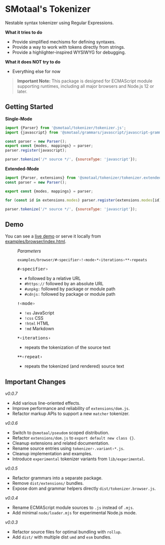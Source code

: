 # SMotaal's Tokenizer

Nestable syntax tokenizer using Regular Expressions.

**What it tries to do**

- Provide simplified mechisms for defining syntaxes.
- Provide a way to work with tokens directly from strings.
- Provide a highlighter-inspired WYSIWYG for debugging.

**What it does NOT try to do**

- Everything else for now

> **Important Note:** This package is designed for ECMAScript module supporting runtimes, including all major browsers and Node.js 12 or later.

## Getting Started

<figcaption><b>Single-Mode</b></figcaption>

```js
import {Parser} from '@smotaal/tokenizer/tokenizer.js';
import {javascript} from '@smotaal/grammars/javascript/javascript-grammar.js';

const parser = new Parser();
export const {modes, mappings} = parser;
parser.register(javascript);

parser.tokenize('/* source */', {sourceType: 'javascript'});
```

<figcaption><b>Extended-Mode</b></figcaption>

```js
import {Parser, extensions} from '@smotaal/tokenizer/tokenizer.extended.js';
const parser = new Parser();

export const {modes, mappings} = parser;

for (const id in extensions.modes) parser.register(extensions.modes[id]);

parser.tokenize('/* source */', {sourceType: 'javascript'});
```

## Demo

You can see a [live demo](https://www.smotaal.io/markup/markup) or serve it locally from [examples/browser/index.html](./examples/browser/index.html).

<figure>

<figcaption><i>Parameters</i></figcaption>

```url example
examples/browser/#‹specifier›!‹mode›*‹iterations›**‹repeats›
```

<b>`#`</b><samp>‹specifier›</samp>

- `#` followed by a relative URL
- `#https://` followed by an absolute URL
- `#unpkg:` followed by package or module path
- `#cdnjs:` followed by package or module path

<b>`!`</b><samp>‹mode›</samp>

- `!es` JavaScript
- `!css` CSS
- `!html` HTML
- `!md` Markdown

<b>`*`</b><samp>‹iterations›</samp>

- repeats the tokenization of the source text

<b>`**`</b><samp>‹repeat›</samp>

- repeats the tokenized (and rendered) source text

</figure>

## Important Changes

_v0.0.7_

- Add various line-oriented effects.
- Improve performance and reliability of `extensions/dom.js`.
- Refactor markup APIs to support a new `matcher` tokenizer.

_v0.0.6_

- Switch to `@smotaal/pseudom` scoped distribution.
- Refactor `extensions/dom.js` to `export default new class {}`.
- Cleanup extensions and related documentation.
- Rename source entries using `tokenizer‹.variant›*.js`.
- Cleanup implementation and examples.
- Introduce `experimental` tokenizer variants from `lib/experimental`.

_v0.0.5_

- Refactor grammars into a separate package.
- Remove `dist/extensions/` bundles.
- Expose dom and grammar helpers directly `dist/tokenizer.browser.js`.

_v0.0.4_

- Rename ECMAScript module sources to `.js` instead of `.mjs`.
- Add minimal `node/loader.mjs` for experimental Node.js mode.

_v0.0.3_

- Refactor source files for optimal bundling with `rollup`.
- Add `dist/` with multiple dist `umd` and `esm` bundles.
